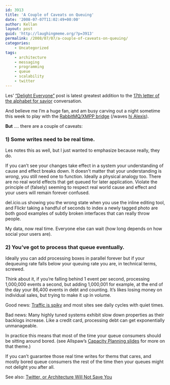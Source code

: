 ```yaml
---
id: 3913
title: 'A Couple of Caveats on Queuing'
date: '2008-07-07T11:02:49+00:00'
author: Kellan
layout: post
guid: 'http://laughingmeme.org/?p=3913'
permalink: /2008/07/07/a-couple-of-caveats-on-queuing/
categories:
    - Uncategorized
tags:
    - architecture
    - messaging
    - programming
    - queue
    - scalability
    - twitter
---
```


Les’ [“Delight Everyone”](http://decafbad.com/blog/2008/07/04/queue-everything-and-delight-everyone) post is latest greatest addition to the [17th letter of the alphabet for savior](http://randomfoo.net/blog/id/4182) conversation.

And believe me I’m a huge fan, and am busy carving out a night sometime this week to play with the [RabbitMQ/XMPP bridge](http://www.lshift.net/blog/2008/07/01/rabbitmq-xmpp-gateway-released) (/waves [hi Alexis](http://del.icio.us/alexisrichardson)).

**But** …. there are a couple of caveats:

### 1) Some writes need to be real time.

Les notes this as well, but I just wanted to emphasize because really, they do.

If you can’t see your changes take effect in a system your understanding of cause and effect breaks down. It doesn’t matter that your understanding is *wrong*, you still need one to function. Ideally a physical analogy too. There are no real world effects that get queued for later application. Violate the principle of (falsely) seeming to respect real world cause and effect and your users will remain forever confused.

del.icio.us showing you the wrong state when you use the inline editing tool, and Flickr taking a handful of seconds to index a newly tagged photo are both good examples of subtly broken interfaces that can really throw people.

My data, now real time. Everyone else can wait (how long depends on how social your users are).

### 2) You’ve got to process that queue eventually.

Ideally you can add processing boxes in parallel forever but if your dequeuing rate falls below your queuing rate you are, in technical terms, screwed.

Think about it, if you’re falling behind 1 event per second, processing 1,000,000 events a second, but adding 1,000,001 for example, at the end of the day your 86,400 events in debt and counting. It’s likes losing money on individual sales, but trying to make it up in volume.

Good news: [Traffic is spiky](http://radar.oreilly.com/archives/2008/06/the-new-internet-traffic-spike.html) and most sites see daily cycles with quiet times.

Bad news: Many highly tuned systems exhibit slow down properties as their backlogs increase. Like a credit card, processing debt can get exponentially unmanageable.

In practice this means that most of the time your queue consumers should be sitting around bored. (see Allspaw’s [Capacity Planning slides](http://www.slideshare.net/jallspaw/velocity2008-capacity-management1-484676) for more on that theme.)

If you can’t guarantee those real time writes for thems that cares, and mostly bored queue consumers the rest of the time then your queues might not delight you after all.

See also: [Twitter, or Architecture Will Not Save You](http://laughingmeme.org/2008/05/28/twitter-or-architecture-will-not-save-you/)